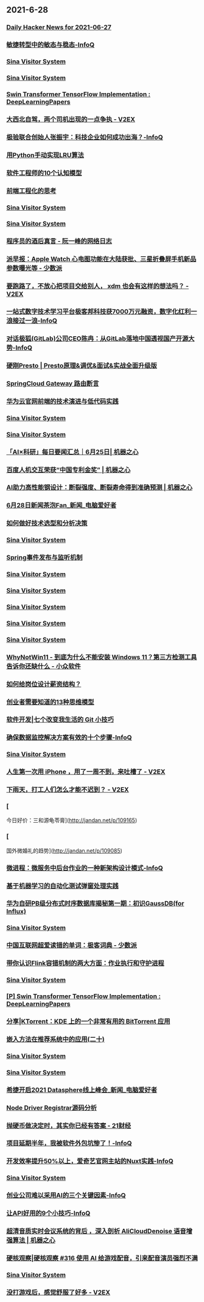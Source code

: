 
## 2021-6-28

### [Daily Hacker News for 2021-06-27](https://www.daemonology.net/hn-daily/2021-06-27.html)

### [敏捷转型中的敏态与稳态-InfoQ](https://www.infoq.cn/article/bMsmOvuc1JKfOfulpFzC)

### [Sina Visitor System](https://weibo.com/1402400261/Kmed0ttWT)

### [Sina Visitor System](https://weibo.com/1715118170/Kme2J3LxQ)

### [Swin Transformer TensorFlow Implementation : DeepLearningPapers](https://www.reddit.com/r/DeepLearningPapers/comments/o99xt7/swin_transformer_tensorflow_implementation/)

### [大西北自驾，两个司机出现的一点争执 - V2EX](https://www.v2ex.com/t/786124)

### [极验联合创始人张振宇：科技企业如何成功出海？-InfoQ](https://www.infoq.cn/article/qUHx1ksyolk1E1VyrWXu)

### [用Python手动实现LRU算法](https://www.infoq.cn/article/0d41a384f2b963e05e9f580c8)

### [软件工程师的10个认知模型](https://www.infoq.cn/article/c3ba2318ac3df2d72c09c4e61)

### [前端工程化的思考](https://www.infoq.cn/article/b22441b9fbc77fd351afb9bd2)

### [Sina Visitor System](https://weibo.com/1402400261/KmerLzz5u)

### [Sina Visitor System](https://weibo.com/1715118170/Kmera5fnV)

### [程序员的酒后真言 - 阮一峰的网络日志](http://www.ruanyifeng.com/blog/2021/06/drunk-post-of-a-programmer.html)

### [派早报：Apple Watch 心电图功能在大陆获批、三星折叠屏手机新品参数曝光等 - 少数派](https://sspai.com/post/67447)

### [要跑路了，不放心把项目交给别人， xdm 也会有这样的想法吗？ - V2EX](https://www.v2ex.com/t/786146)

### [一站式数字技术学习平台极客邦科技获7000万元融资，数字化红利一浪接过一浪-InfoQ](https://www.infoq.cn/article/Zf4P3m8JPWGjARRQaP5P)

### [对话极狐(GitLab)公司CEO陈冉：从GitLab落地中国透视国产开源大势-InfoQ](https://www.infoq.cn/article/3bRpbqgJzB51lfsfepf7)

### [硬刚Presto | Presto原理&调优&面试&实战全面升级版](https://www.infoq.cn/article/a07e17a2ca14d4a391e9cc17e)

### [SpringCloud Gateway 路由断言](https://www.infoq.cn/article/acd9463cfbc6f0858396b6740)

### [华为云官网前端的技术演进与低代码实践](https://www.infoq.cn/article/c0db036cfbd2e4dc7139d7573)

### [Sina Visitor System](https://weibo.com/1715118170/Kmf1blwV7)

### [Sina Visitor System](https://weibo.com/1715118170/KmePsqSl2)

### [「AI×科研」每日要闻汇总｜6月25日 ​ | 机器之心](https://www.jiqizhixin.com/articles/2021-06-28-3)

### [百度人机交互荣获“中国专利金奖” | 机器之心](https://www.jiqizhixin.com/articles/2021-06-28-2)

### [AI助力高性能钢设计：断裂强度、断裂寿命得到准确预测 | 机器之心](https://www.jiqizhixin.com/articles/2021-06-28)

### [6月28日新闻茶泡Fan_新闻_电脑爱好者](https://www.cfan.com.cn/2021/0628/135323.shtml)

### [如何做好技术选型和分析决策](https://www.infoq.cn/article/bf2eeedbfb58acc8ef9c27b20)

### [Sina Visitor System](https://weibo.com/1715118170/KmfdEn3wD)

### [Spring事件发布与监听机制](https://www.infoq.cn/article/fb906f9c54a771ae66a0f1472)

### [Sina Visitor System](https://weibo.com/1746173800/Kmfjlb5Nz)

### [Sina Visitor System](https://weibo.com/1746173800/Kmfdyd1Af)

### [Sina Visitor System](https://weibo.com/1715118170/KmfmFtuWp)

### [Sina Visitor System](https://weibo.com/1715118170/KmfmsbNCF)

### [Sina Visitor System](https://weibo.com/1642628345/Kmft5afsb)

### [WhyNotWin11 - 到底为什么不能安装 Windows 11？第三方检测工具告诉你还缺什么 - 小众软件](https://www.appinn.com/whynotwin11/)

### [如何给岗位设计薪资结构？](https://www.infoq.cn/article/77174f1b15303bc8cf7ff9ae3)

### [创业者需要知道的13种思维模型](https://www.infoq.cn/article/fe59258a53056e5f3b4109a5b)

### [软件开发|七个改变我生活的 Git 小技巧](https://linux.cn/article-13529-1.html?utm_source=rss&utm_medium=rss)

### [确保数据监控解决方案有效的十个步骤-InfoQ](https://www.infoq.cn/article/UK2dZLEX9okc4ppaVpwe)

### [Sina Visitor System](https://weibo.com/1402400261/KmfJarfQ3)

### [人生第一次用 iPhone ，用了一周不到，来吐槽了 - V2EX](https://www.v2ex.com/t/786181)

### [下雨天，打工人们怎么才能不迟到？ - V2EX](https://www.v2ex.com/t/786152)

### [
今日好价：三和源龟苓膏](http://jandan.net/p/109165)

### [
国外微婚礼的趋势](http://jandan.net/p/109085)

### [微进程：微服务中后台作业的一种新架构设计模式-InfoQ](https://www.infoq.cn/article/X0vQph4JU4wsoEgiQhPM)

### [基于机器学习的自动化测试弹窗处理实践](https://www.infoq.cn/article/856b3c477492f2b6961e2a3f9)

### [华为自研PB级分布式时序数据库揭秘第一期：初识GaussDB(for Influx)](https://www.infoq.cn/article/9ee30d58f1099c2b953d83222)

### [Sina Visitor System](https://weibo.com/1402400261/KmfLsEAVy)

### [中国互联网超爱读错的单词：极客词典 - 少数派](https://sspai.com/post/67375)

### [带你认识Flink容错机制的两大方面：作业执行和守护进程](https://www.infoq.cn/article/7df1c34cf93e4adb74f29cb7d)

### [Sina Visitor System](https://weibo.com/1715118170/Kmg0tnc5a)

### [[P] Swin Transformer TensorFlow Implementation : DeepLearningPapers](https://www.reddit.com/r/DeepLearningPapers/comments/o9dp0t/p_swin_transformer_tensorflow_implementation/)

### [分享|KTorrent：KDE 上的一个非常有用的 BitTorrent 应用](https://linux.cn/article-13530-1.html?utm_source=rss&utm_medium=rss)

### [嵌入方法在推荐系统中的应用(二十)](https://www.infoq.cn/article/32a4de142764925a0025715a2)

### [Sina Visitor System](https://weibo.com/1402400261/KmgbBq2x5)

### [Sina Visitor System](https://weibo.com/1402400261/KmgaZzuzL)

### [希捷开启2021 Datasphere线上峰会_新闻_电脑爱好者](https://www.cfan.com.cn/2021/0625/135316.shtml)

### [Node Driver Registrar源码分析](https://www.infoq.cn/article/97d979471bf1116f362400b8d)

### [抛硬币做决定时，其实你已经有答案 - 21财经](https://m.21jingji.com/article/20210628/herald/545e79e3ab95f84517f2338aab96f67a.html)

### [项目延期半年，我被软件外包坑惨了！-InfoQ](https://www.infoq.cn/article/N1JmIBe9TS01tVMi1zqY)

### [开发效率提升50%以上，爱奇艺官网主站的Nuxt实践-InfoQ](https://www.infoq.cn/article/CMgcL5Py9CXhq7gBPvTb)

### [Sina Visitor System](https://weibo.com/1715118170/KmgoV1omW)

### [创业公司难以采用AI的三个关键因素-InfoQ](https://www.infoq.cn/article/jB5OjSHPPaGuQmXyQeCB)

### [让API好用的9个小技巧-InfoQ](https://www.infoq.cn/article/s25GISYvMGPlMH46a8Dz)

### [超清音质实时会议系统的背后 ，深入剖析 AliCloudDenoise 语音增强算法 | 机器之心](https://www.jiqizhixin.com/articles/2021-06-24-8)

### [硬核观察|硬核观察 #316 使用 AI 给游戏配音，引来配音演员强烈不满](https://linux.cn/article-13531-1.html?utm_source=rss&utm_medium=rss)

### [Sina Visitor System](https://weibo.com/1746173800/KmgMY3sij)

### [没打游戏后，感觉舒服了好多 - V2EX](https://www.v2ex.com/t/786173)